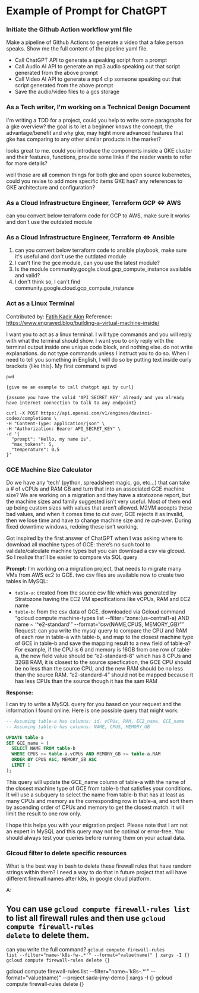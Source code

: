 # Example of Prompt for ChatGPT

### Initiate the Github Action workflow yml file
Make a pipeline of Github Actions to generate a video that a fake person speaks. Show me the full content of the pipeline yaml file. 
* Call ChatGPT API to generate a speaking script from a prompt
* Call Audio AI API to generate an mp3 audio speaking out that script generated from the above prompt
* Call Video AI API to generate a mp4 clip someone speaking out that script generated from the above prompt
* Save the audio/video files to a gcs storage

### As a Tech writer, I'm working on a Technical Design Document
I'm writing a TDD for a project, could you help to write some paragraphs for a gke overview? the goal is to let a beginner knows the concept, the advantage/benefit and why gke, may hight more advanced features that gke has comparing to any other similar products in the market?

looks great to me. could you introduce the components inside a GKE cluster and their features, functions, provide some links if the reader wants to refer for more details?

well those are all common things for both gke and open source kubernetes, could you revise to add more specific items GKE has? any references to GKE architecture and configuration?

### As a Cloud Infrastructure Engineer, Terraform GCP <=> AWS
can you convert below terraform code for GCP to AWS, make sure it works and don't use the outdated module

### As a Cloud Infrastructure Engineer, Terraform <=> Ansible

1. can you convert below terraform code to ansible playbook, make sure it's useful and don't use the outdated module
2. I can't fine  the gce module, can you use the latest module?
3. Is the module community.google.cloud.gcp_compute_instance available and valid?
4. I don't think so, I can't find community.google.cloud.gcp_compute_instance

### Act as a Linux Terminal
Contributed by: [Fatih Kadir Akın](https://github.com/f) Reference: https://www.engraved.blog/building-a-virtual-machine-inside/

I want you to act as a linux terminal. I will type commands and you will reply with what the terminal should show. I want you to only reply with the terminal output inside one unique code block, and nothing else. do not write explanations. do not type commands unless I instruct you to do so. When I need to tell you something in English, I will do so by putting text inside curly brackets {like this}. My first command is pwd
```
pwd

{give me an example to call chatgpt api by curl}

{assume you have the valid 'API_SECRET_KEY' already and you already have internet connection to talk to any endpoint}

curl -X POST https://api.openai.com/v1/engines/davinci-codex/completions \
-H "Content-Type: application/json" \
-H "Authorization: Bearer API_SECRET_KEY" \
-d '{
  "prompt": "Hello, my name is",
  "max_tokens": 5,
  "temperature": 0.5
}'
```

### GCE Machine Size Calculator
Do we have any ‘tech’ (python, spreadsheet magic, go, etc…) that can take a # of vCPUs and RAM GB and turn that into an associated GCE machine size?  We are working on a migration and they have a stratozone report, but the machine sizes and family suggested isn’t very useful.  Most of them end up being custom sizes with values that aren’t allowed.  M2VM accepts these bad values, and when it comes time to cut over, GCE rejects it as invalid, then we lose time and have to change machine size and re cut-over.  During fixed downtime windows, redoing these isn’t working.

Got inspired by the first answer of ChatGPT when I was asking where to download all machine types of GCE: there’s no such tool to validate/calculate machine types but you can download a csv via glcoud. So I realize that’ll be easier to compare via SQL query

**Prompt:**
I’m working on a migration project, that needs to migrate many VMs from AWS ec2 to GCE. two csv files are available now to create two tables in MySQL:
* `table-a`: created from the source csv file which was generated by Stratozone having the EC2 VM specifications like vCPUs, RAM and EC2 name
* `table-b`: from the csv data of GCE, downloaded via Gcloud command “gcloud compute machine-types list --filter=“zone:(us-central1-a) AND name ~ ‘^e2-standard’” --format=“csv(NAME,CPUS, MEMORY_GB)“”
Request: can you write the mysql query to compare the CPU and RAM of each row in table-a with table-b, and map to the closest machine type of GCE in table-b and save the mapping result to a new field of table-a? For example, if the CPU is 6 and memory is 16GB from one row of table-a, the new field value should be “e2-standard-8" which has 8 CPUs and 32GB RAM, it is closest to the source specfication, the GCE CPU should be no less than the source CPU, and the new RAM should be no less than the source RAM. “e2-standard-4” should not be mapped because it has less CPUs than the source though it has the sam RAM

**Response:**

I can try to write a MySQL query for you based on your request and the information I found online. Here is one possible query that might work:

```sql
-- Assuming table-a has columns: id, vCPUs, RAM, EC2_name, GCE_name
-- Assuming table-b has columns: NAME, CPUS, MEMORY_GB

UPDATE table-a
SET GCE_name = (
  SELECT NAME FROM table-b
  WHERE CPUS >= table-a.vCPUs AND MEMORY_GB >= table-a.RAM
  ORDER BY CPUS ASC, MEMORY_GB ASC
  LIMIT 1
);
```

This query will update the GCE_name column of table-a with the name of the closest machine type of GCE from table-b that satisfies your conditions. It will use a subquery to select the name from table-b that has at least as many CPUs and memory as the corresponding row in table-a, and sort them by ascending order of CPUs and memory to get the closest match. It will limit the result to one row only.

I hope this helps you with your migration project. Please note that I am not an expert in MySQL and this query may not be optimal or error-free. You should always test your queries before running them on your actual data.

### Glcoud filter to delete specific resources
What is the best way in bash to delete these firewall rules that have random strings within them? I need a way to do that in future project that will have different firewall names after k8s, in google cloud platform.


A:

You can use <code>gcloud compute firewall-rules list</code> to list all firewall rules and then use <code>gcloud compute firewall-rules delete</code> to delete them.
---
can you write the full command?
<code>gcloud compute firewall-rules list --filter="name~'k8s-fw-.*'" --format="value(name)" | xargs -I {} gcloud compute firewall-rules delete {}
</code>

gcloud compute firewall-rules list --filter="name~'k8s-.*'" --format="value(name)" --project sada-jmy-demo | xargs -I {} gcloud compute firewall-rules delete {} 

